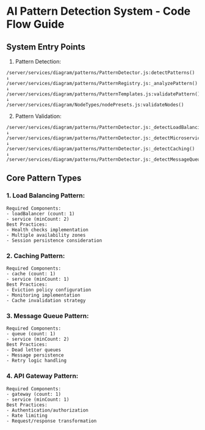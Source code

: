 # AI Pattern Detection System - Code Flow Guide

## System Entry Points

1. Pattern Detection:
```
/server/services/diagram/patterns/PatternDetector.js:detectPatterns()
↓
/server/services/diagram/patterns/PatternRegistry.js:_analyzePattern()
↓
/server/services/diagram/patterns/PatternTemplates.js:validatePattern()
↓
/server/services/diagram/NodeTypes/nodePresets.js:validateNodes()
```

2. Pattern Validation:
```
/server/services/diagram/patterns/PatternDetector.js:_detectLoadBalancing()
↓
/server/services/diagram/patterns/PatternDetector.js:_detectMicroservices()
↓
/server/services/diagram/patterns/PatternDetector.js:_detectCaching()
↓
/server/services/diagram/patterns/PatternDetector.js:_detectMessageQueue()
```

## Core Pattern Types

### 1. Load Balancing Pattern:
```
Required Components:
- loadBalancer (count: 1)
- service (minCount: 2)
Best Practices:
- Health checks implementation
- Multiple availability zones
- Session persistence consideration
```

### 2. Caching Pattern:
```
Required Components:
- cache (count: 1)
- service (minCount: 1)
Best Practices:
- Eviction policy configuration
- Monitoring implementation
- Cache invalidation strategy
```

### 3. Message Queue Pattern:
```
Required Components:
- queue (count: 1)
- service (minCount: 2)
Best Practices:
- Dead letter queues
- Message persistence
- Retry logic handling
```

### 4. API Gateway Pattern:
```
Required Components:
- gateway (count: 1)
- service (minCount: 1)
Best Practices:
- Authentication/authorization
- Rate limiting
- Request/response transformation
```
